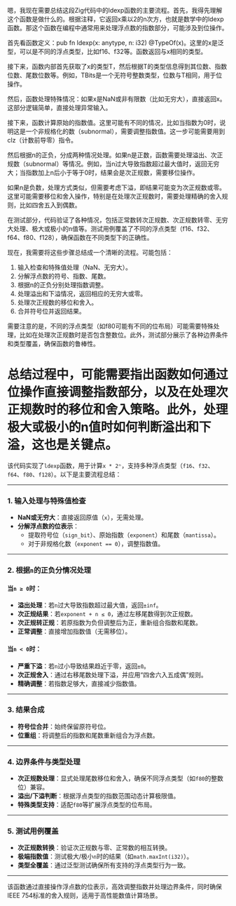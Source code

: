 嗯，我现在需要总结这段Zig代码中的ldexp函数的主要流程。首先，我得先理解这个函数是做什么的。根据注释，它返回x乘以2的n次方，也就是数学中的ldexp函数。那这个函数在编程中通常用来处理浮点数的指数部分，可能涉及到位操作。

首先看函数定义：pub fn ldexp(x: anytype, n: i32) @TypeOf(x)。这里的x是泛型，可以是不同的浮点类型，比如f16、f32等。函数返回与x相同的类型。

接下来，函数内部首先获取了x的类型T，然后根据T的类型信息得到其位数、指数位数、尾数位数等。例如，TBits是一个无符号整数类型，位数与T相同，用于位操作。

然后，函数处理特殊情况：如果x是NaN或非有限数（比如无穷大），直接返回x。这部分逻辑简单，直接处理异常输入。

接下来，函数计算原始的指数值。这里可能有不同的情况，比如当指数为0时，说明这是一个非规格化的数（subnormal），需要调整指数值。这一步可能需要用到clz（计数前导零）指令。

然后根据n的正负，分成两种情况处理。如果n是正数，函数需要处理溢出、次正规数（subnormal）等情况。例如，当n过大导致指数超过最大值时，返回无穷大；当指数加上n后小于等于0时，结果会是次正规数，需要移位操作。

如果n是负数，处理方式类似，但需要考虑下溢，即结果可能变为次正规数或零。这里可能需要移位和舍入操作，特别是在处理次正规数时，需要处理精确的舍入规则，比如四舍五入到偶数。

在测试部分，代码验证了各种情况，包括正常数转次正规数、次正规数转零、无穷大处理、极大或极小的n值等。测试用例覆盖了不同的浮点类型（f16、f32、f64、f80、f128），确保函数在不同类型下的正确性。

现在，我需要将这些步骤总结成一个清晰的流程。可能包括：

1. 输入检查和特殊值处理（NaN、无穷大）。
2. 分解浮点数的符号、指数、尾数。
3. 根据n的正负分别处理指数调整。
4. 处理溢出和下溢情况，返回相应的无穷大或零。
5. 处理次正规数的移位和舍入。
6. 合并符号位并返回结果。

需要注意的是，不同的浮点类型（如f80可能有不同的位布局）可能需要特殊处理，比如在处理次正规数时是否包含整数位。此外，测试部分展示了各种边界条件和类型覆盖，确保函数的鲁棒性。

总结过程中，可能需要指出函数如何通过位操作直接调整指数部分，以及在处理次正规数时的移位和舍入策略。此外，处理极大或极小的n值时如何判断溢出和下溢，这也是关键点。
================================================
该代码实现了`ldexp`函数，用于计算`x * 2ⁿ`，支持多种浮点类型（`f16`、`f32`、`f64`、`f80`、`f128`）。以下是主要流程总结：

---

### **1. 输入处理与特殊值检查**
- **NaN或无穷大**：直接返回原值（`x`），无需处理。
- **分解浮点数的位表示**：
  - 提取符号位（`sign_bit`）、原始指数（`exponent`）和尾数（`mantissa`）。
  - 对于非规格化数（`exponent == 0`），调整指数值。

---

### **2. 根据`n`的正负分情况处理**
#### **当`n ≥ 0`时**：
- **溢出处理**：若`n`过大导致指数超过最大值，返回`±inf`。
- **次正规结果**：若`exponent + n ≤ 0`，通过左移尾数得到次正规数。
- **次正规转正规**：若原指数为负但调整后为正，重新组合指数和尾数。
- **正常调整**：直接增加指数值（无需移位）。

#### **当`n < 0`时**：
- **严重下溢**：若`n`过小导致结果趋近于零，返回`±0`。
- **次正规舍入**：通过右移尾数处理下溢，并应用“四舍六入五成偶”规则。
- **精确调整**：若指数足够大，直接减少指数值。

---

### **3. 结果合成**
- **符号位合并**：始终保留原符号位。
- **位重组**：将调整后的指数和尾数重新组合为浮点数。

---

### **4. 边界条件与类型处理**
- **次正规数处理**：显式处理尾数移位和舍入，确保不同浮点类型（如`f80`的整数位）兼容。
- **溢出/下溢判断**：根据浮点类型的指数范围动态计算极限值。
- **特殊类型支持**：适配`f80`等扩展浮点类型的位布局。

---

### **5. 测试用例覆盖**
- **次正规数转换**：验证次正规数与零、正常数的相互转换。
- **极端指数值**：测试极大/极小`n`时的结果（如`math.maxInt(i32)`）。
- **类型全覆盖**：通过泛型测试确保所有支持的浮点类型行为一致。

---

该函数通过直接操作浮点数的位表示，高效调整指数并处理边界条件，同时确保IEEE 754标准的舍入规则，适用于高性能数值计算场景。